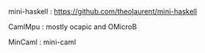 mini-haskell : https://github.com/theolaurent/mini-haskell

CamlMpu : mostly ocapic and OMicroB

MinCaml : mini-caml
